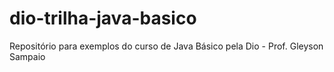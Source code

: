 # dio-trilha-java-basico
Repositório para exemplos do curso de Java Básico pela Dio - Prof. Gleyson Sampaio
